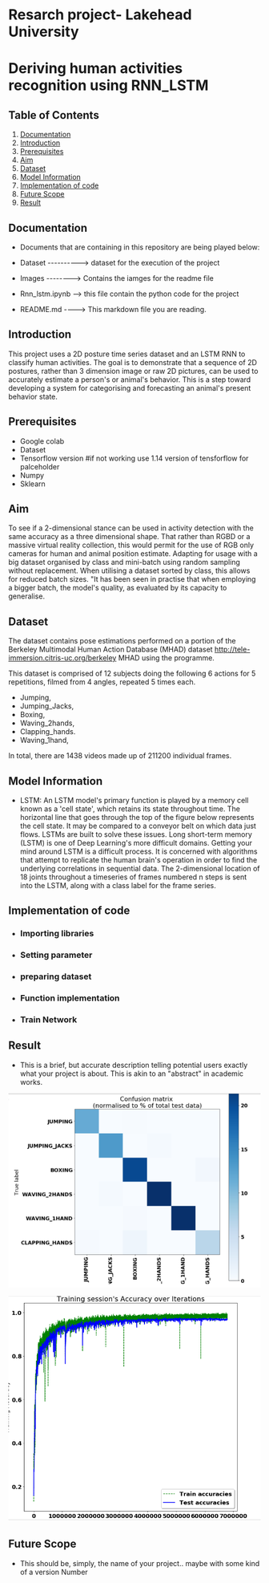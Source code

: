 # Resarch project- Lakehead University
<h1>Deriving human activities recognition using RNN_LSTM</h1>

## Table of Contents

1. [Documentation](#documentation)
2. [Introduction](#Introduction)
3. [Prerequisites](#Prerequisites)
4. [Aim](#Aim)
5. [Dataset](#Dataset)
6. [Model Information](#Model-Information)
7. [Implementation of code](#Implementation-of-code)
8. [Future Scope](#Future-scope)
9. [Result](#result)

## Documentation

- Documents that are containing in this repository are being played below:

- Dataset ----------> dataset for the execution of the project
- Images --------> Contains the iamges for the readme file
- Rnn_lstm.ipynb --> this file contain the python code for the project
- README.md ----> This markdown file you are reading.




## Introduction
This project uses a 2D posture time series dataset and an LSTM RNN to classify human activities. The goal is to demonstrate that a sequence of 2D postures, rather than 3 dimension image or raw 2D pictures, can be used to accurately estimate a person's or animal's behavior. This is a step toward developing a system for categorising and forecasting an animal's present behavior state.
## Prerequisites
- Google colab 
- Dataset
- Tensorflow version #if not working use 1.14 version of tensforflow for palceholder
- Numpy
- Sklearn


## Aim
To see if a 2-dimensional stance can be used in activity detection with the same accuracy as a three dimensional shape. That rather than RGBD or a massive virtual reality collection, this would permit for the use of RGB only cameras for human and animal position estimate.
Adapting for usage with a big dataset organised by class and mini-batch using random sampling without replacement. When utilising a dataset sorted by class, this allows for reduced batch sizes. "It has been seen in practise that when employing a bigger batch, the model's quality, as evaluated by its capacity to generalise. 

## Dataset

The dataset contains pose estimations performed on a portion of the Berkeley Multimodal Human Action Database (MHAD) dataset http://tele-immersion.citris-uc.org/berkeley MHAD using the programme.


This dataset is comprised of 12 subjects doing the following 6 actions for 5 repetitions, filmed from 4 angles, repeated 5 times each.
- Jumping,
- Jumping_Jacks,
- Boxing,
- Waving_2hands,
- Clapping_hands.
- Waving_1hand,

In total, there are 1438 videos made up of 211200 individual frames.

## Model Information
- LSTM: An LSTM model's primary function is played by a memory cell known as a 'cell state', which retains its state throughout time. The horizontal line that goes through the top of the figure below represents the cell state. It may be compared to a conveyor belt on which data just flows. LSTMs are built to solve these issues. Long short-term memory (LSTM) is one of Deep Learning's more difficult domains. Getting your mind around LSTM is a difficult process. It is concerned with algorithms that attempt to replicate the human brain's operation in order to find the underlying correlations in sequential data. The 2-dimensional location of 18 joints throughout a timeseries of frames numbered n steps is sent into the LSTM, along with a class label for the frame series.

## Implementation of code

- <h3>Importing libraries</h3>

- <h3>Setting parameter</h3>

- <h3>preparing dataset</h3>

- <h3>Function implementation</h3>

- <h3>Train Network</h3>

## Result

- This is a brief, but accurate description telling potential users exactly what your project is about. This is akin to an "abstract" in academic works. 

![confusionmatrix](images/confusionmat.PNG)

![graph](images/graph.PNG)


## Future Scope

- This should be, simply, the name of your project.. maybe with some kind of a version Number





